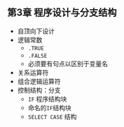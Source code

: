 ## 第3章 程序设计与分支结构
- 自顶向下设计
- 逻辑常数
	- `.TRUE`
	- `.FALSE`
	- 必须要有句点以区别于变量名
- 关系运算符
- 组合逻辑运算符
- 控制结构：分支
	- `IF` 程序结构块
	- 命名的`IF`结构块
	- `SELECT CASE` 结构